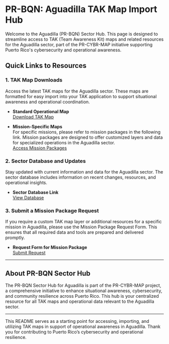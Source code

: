 # PR-BQN: Aguadilla TAK Map Import Hub

Welcome to the Aguadilla (PR-BQN) Sector Hub. This page is designed to streamline access to TAK (Team Awareness Kit) maps and related resources for the Aguadilla sector, part of the PR-CYBR-MAP initiative supporting Puerto Rico's cybersecurity and operational awareness.

## Quick Links to Resources

### 1. TAK Map Downloads

Access the latest TAK maps for the Aguadilla sector. These maps are formatted for easy import into your TAK application to support situational awareness and operational coordination.

- **Standard Operational Map**  
  [Download TAK Map](https://forms.gle/DS3A85vrBp2DpJjMA)

- **Mission-Specific Maps**  
  For specific missions, please refer to mission packages in the following link. Mission packages are designed to offer customized layers and data for specialized operations in the Aguadilla sector.  
  [Access Mission Packages](https://forms.gle/DS3A85vrBp2DpJjMA)

### 2. Sector Database and Updates

Stay updated with current information and data for the Aguadilla sector. The sector database includes information on recent changes, resources, and operational insights.

- **Sector Database Link**  
  [View Database](https://forms.gle/DS3A85vrBp2DpJjMA)

### 3. Submit a Mission Package Request

If you require a custom TAK map layer or additional resources for a specific mission in Aguadilla, please use the Mission Package Request Form. This ensures that all required data and tools are prepared and delivered promptly.

- **Request Form for Mission Package**  
  [Submit Request](https://forms.gle/DS3A85vrBp2DpJjMA)

---

## About PR-BQN Sector Hub

The PR-BQN Sector Hub for Aguadilla is part of the PR-CYBR-MAP project, a comprehensive initiative to enhance situational awareness, cybersecurity, and community resilience across Puerto Rico. This hub is your centralized resource for all TAK maps and operational data relevant to the Aguadilla sector.

---

This README serves as a starting point for accessing, importing, and utilizing TAK maps in support of operational awareness in Aguadilla. Thank you for contributing to Puerto Rico’s cybersecurity and operational resilience.
